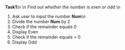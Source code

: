 **Task1**\n
\n
*Find out whether the number is even or odd*
\n
1. Ask user to input the number **Num**\n
2. Divide the number **Num** by 2
3. Check if the remainder equals 0
4. Display Even
5. Check if the remainder equals > 0
6. Display Odd
